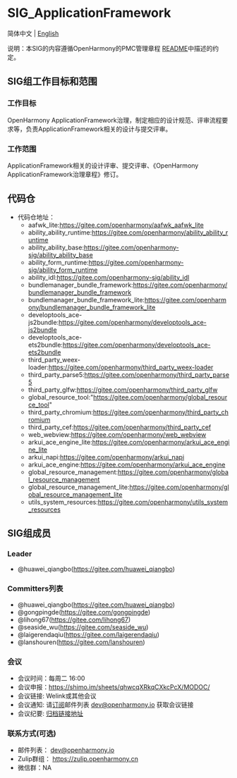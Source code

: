 # SIG_ApplicationFramework
简体中文 | [English](./sig-appframework_cn.md)

说明：本SIG的内容遵循OpenHarmony的PMC管理章程 [README](/zh/pmc.md)中描述的约定。

## SIG组工作目标和范围

### 工作目标
OpenHarmony ApplicationFramework治理，制定相应的设计规范、评审流程要求等，负责ApplicationFramework相关的设计与提交评审。

### 工作范围
ApplicationFramework相关的设计评审、提交评审、《OpenHarmony ApplicationFramework治理章程》修订。

## 代码仓
- 代码仓地址：
  - aafwk_lite:https://gitee.com/openharmony/aafwk_aafwk_lite
  - ability_ability_runtime:https://gitee.com/openharmony/ability_ability_runtime
  - ability_ability_base:https://gitee.com/openharmony-sig/ability_ability_base
  - ability_form_runtime:https://gitee.com/openharmony-sig/ability_form_runtime
  - ability_idl:https://gitee.com/openharmony-sig/ability_idl
  - bundlemanager_bundle_framework:https://gitee.com/openharmony/bundlemanager_bundle_framework
  - bundlemanager_bundle_framework_lite:https://gitee.com/openharmony/bundlemanager_bundle_framework_lite
  - developtools_ace-js2bundle:https://gitee.com/openharmony/developtools_ace-js2bundle
  - developtools_ace-ets2bundle:https://gitee.com/openharmony/developtools_ace-ets2bundle
  - third_party_weex-loader:https://gitee.com/openharmony/third_party_weex-loader
  - third_party_parse5:https://gitee.com/openharmony/third_party_parse5
  - third_party_glfw:https://gitee.com/openharmony/third_party_glfw
  - global_resource_tool:"https://gitee.com/openharmony/global_resource_tool"
  - third_party_chromium:https://gitee.com/openharmony/third_party_chromium
  - third_party_cef:https://gitee.com/openharmony/third_party_cef
  - web_webview:https://gitee.com/openharmony/web_webview
  - arkui_ace_engine_lite:https://gitee.com/openharmony/arkui_ace_engine_lite
  - arkui_napi:https://gitee.com/openharmony/arkui_napi
  - arkui_ace_engine:https://gitee.com/openharmony/arkui_ace_engine
  - global_resource_management:https://gitee.com/openharmony/global_resource_management
  - global_resource_management_lite:https://gitee.com/openharmony/global_resource_management_lite
  - utils_system_resources:https://gitee.com/openharmony/utils_system_resources

## SIG组成员

### Leader
- @huawei_qiangbo(https://gitee.com/huawei_qiangbo)

### Committers列表
- @huawei_qiangbo(https://gitee.com/huawei_qiangbo)
- @gongpingde(https://gitee.com/gongpingde)
- @lihong67(https://gitee.com/lihong67)
- @seaside_wu(https://gitee.com/seaside_wu)
- @laigerendaqiu(https://gitee.com/laigerendaqiu)
- @lanshouren(https://gitee.com/lanshouren)

### 会议
 - 会议时间：每周二 16:00
 - 会议申报：https://shimo.im/sheets/qhwcqXRkqCXkcPcX/MODOC/
 - 会议链接: Welink或其他会议
 - 会议通知: 请[订阅](https://lists.openatom.io/postorius/lists/dev.openharmony.io)邮件列表 dev@openharmony.io 获取会议链接
 - 会议纪要: [归档链接地址](https://gitee.com/openharmony-sig/sig-content)

### 联系方式(可选)

- 邮件列表： dev@openharmony.io
- Zulip群组： https://zulip.openharmony.cn
- 微信群：NA
